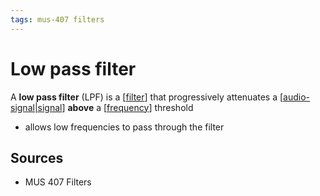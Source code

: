 ```yaml
---
tags: mus-407 filters
---
```


# Low pass filter

A **low pass filter** (LPF) is a [[filter]] that progressively attenuates a [[audio-signal|signal]] **above** a [[frequency]] threshold

- allows low frequencies to pass through the filter

## Sources

- MUS 407 Filters

[//begin]: # "Autogenerated link references for markdown compatibility"
[filter]: filter "Filter"
[audio-signal|signal]: audio-signal "Audio Signal"
[frequency]: frequency "Frequency"
[//end]: # "Autogenerated link references"